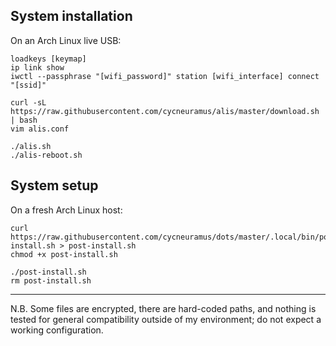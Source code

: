 ## System installation

On an Arch Linux live USB:

```
loadkeys [keymap]
ip link show
iwctl --passphrase "[wifi_password]" station [wifi_interface] connect "[ssid]"

curl -sL https://raw.githubusercontent.com/cycneuramus/alis/master/download.sh | bash
vim alis.conf

./alis.sh
./alis-reboot.sh
```

## System setup

On a fresh Arch Linux host:

```
curl https://raw.githubusercontent.com/cycneuramus/dots/master/.local/bin/post-install.sh > post-install.sh
chmod +x post-install.sh

./post-install.sh
rm post-install.sh
```

---

N.B. Some files are encrypted, there are hard-coded paths, and nothing is tested for general compatibility outside of my environment; do not expect a working configuration. 
